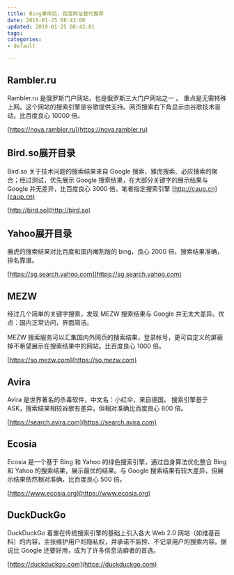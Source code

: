 ```yaml
---
title: Bing事件后，百度网址替代推荐
date: 2019-01-25 08:43:00
updated: 2019-01-25 08:43:01
tags: 
categories: 
- default

---
```

## Rambler.ru

Rambler.ru 是俄罗斯门户网站，也是俄罗斯三大门户网站之一 。 重点是无需特殊上网。这个网站的搜索引擎是谷歌提供支持。网页搜索右下角显示由谷歌技术驱动。比百度良心 10000 倍。

 [https://nova.rambler.ru](https://nova.rambler.ru)

## Bird.so展开目录

Bird.so 关于技术问题的搜索结果来自 Google 搜索、雅虎搜索、必应搜索的聚合；经过测试，优先展示 Google 搜索结果，在大部分关键字的展示结果与 Google 并无差异，比百度良心 3000 倍。笔者指定搜索引擎 [http://caup.cn](caup.cn)

 [http://bird.so](http://bird.so)

## Yahoo展开目录

雅虎的搜索结果对比百度和国内阉割版的 bing，良心 2000 倍，搜索结果准确，排名靠谱。

 [https://sg.search.yahoo.com](https://sg.search.yahoo.com)

## MEZW

经过几个简单的关键字搜索，发现 MEZW 搜索结果与 Google 并无太大差异。优点：国内正常访问，界面简洁。

MEZW 搜索服务可以汇集国内外网页的搜索结果，登录帐号，更可自定义的屏蔽掉不希望展示在搜索结果中的网站。比百度良心 1000 倍。

 [https://so.mezw.com](https://so.mezw.com)

## Avira

Avira 是世界著名的杀毒软件，中文名：小红伞，来自德国。 搜索引擎基于 ASK，搜索结果相较谷歌有差异，但相对准确比百度良心 800 倍。

 [https://search.avira.com](https://search.avira.com)

## Ecosia

Ecosia 是一个基于 Bing 和 Yahoo 的绿色搜索引擎，通过自身算法优化整合 Bing 和 Yahoo 的搜索结果，展示最优的结果。与 Google 搜索结果有较大差异，但展示结果依然相对准确，比百度良心 500 倍。

[https://www.ecosia.org](https://www.ecosia.org)


<!--more-->


## DuckDuckGo

DuckDuckGo 着重在传统搜索引擎的基础上引入各大 Web 2.0 网站（如维基百科）的内容，主张维护用户的隐私权，并承诺不监控、不记录用户的搜索内容。据说比 Google 还要好用，成为了许多信息洁癖者的首选。

 [https://duckduckgo.com](https://duckduckgo.com)
